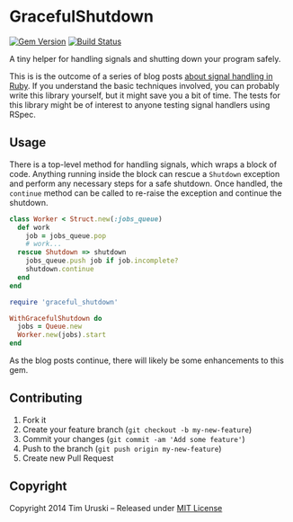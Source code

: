 # GracefulShutdown

[![Gem Version](https://badge.fury.io/rb/graceful_shutdown.svg)](http://badge.fury.io/rb/graceful_shutdown)
[![Build
Status](https://travis-ci.org/timuruski/graceful_shutdown.svg)](https://travis-ci.org/timuruski/graceful_shutdown)

A tiny helper for handling signals and shutting down your program
safely.

This is is the outcome of a series of blog posts [about signal
handling in Ruby][blog]. If you understand the basic techniques involved, you
can probably write this library yourself, but it might save you a bit of
time. The tests for this library might be of interest to anyone testing
signal handlers using RSpec.

[blog]:http://timuruski.net/graceful-shutdown/


## Usage

There is a top-level method for handling signals, which wraps a block of
code. Anything running inside the block can rescue a `Shutdown`
exception and perform any necessary steps for a safe shutdown. Once
handled, the `continue` method can be called to re-raise the exception
and continue the shutdown.


```ruby
class Worker < Struct.new(:jobs_queue)
  def work
    job = jobs_queue.pop
    # work...
  rescue Shutdown => shutdown
    jobs_queue.push job if job.incomplete?
    shutdown.continue
  end
end

require 'graceful_shutdown'

WithGracefulShutdown do
  jobs = Queue.new
  Worker.new(jobs).start
end
```

As the blog posts continue, there will likely be some enhancements to
this gem.


## Contributing

1. Fork it
2. Create your feature branch (`git checkout -b my-new-feature`)
3. Commit your changes (`git commit -am 'Add some feature'`)
4. Push to the branch (`git push origin my-new-feature`)
5. Create new Pull Request


## Copyright

Copyright 2014 Tim Uruski – Released under [MIT
License](http://timuruski.mit-license.org)

